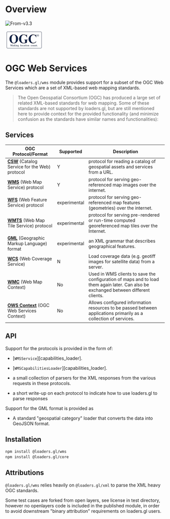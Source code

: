 # Overview

<p class="badges">
  <img src="https://img.shields.io/badge/From-v3.3-blue.svg?style=flat-square" alt="From-v3.3" />
</p>

![ogc-logo](../../images/logos/ogc-logo-60.png)

# OGC Web Services

The `@loaders.gl/wms` module provides support for a subset of the OGC Web Services which are a set of XML-based web mapping standards.

> The Open Geospatial Consortium (OGC) has produced a large set of related XML-based standards for web mapping. Some of these standards are not supported by loaders.gl, but are still mentioned here to provide context for the provided functionality (and minimize confusion as the standards have similar names and functionalities):

## Services

| OGC Protocol/Format                                                    | Supported    | Description                                                                                                                          |
| ---------------------------------------------------------------------- | ------------ | ------------------------------------------------------------------------------------------------------------------------------------ |
| [**CSW**](/docs/modules/wms/formats/csw) (Catalog Service for the Web) protocol     | Y            | protocol for reading a catalog of geospatial assets and services from a URL.                                                         |
| [**WMS**](/docs/modules/wms/formats/wms) (Web Map Service) protocol                 | Y            | protocol for serving geo-referenced map images over the internet.                                                                    |
| [**WFS**](/docs/modules/wms/formats/wfs) (Web Feature Service) protocol             | experimental | protocol for serving geo-referenced map features (geometries) over the internet.                                                     |
| [**WMTS**](/docs/modules/wms/formats/wmts) (Web Map Tile Service) protocol          | experimental | protocol for serving pre-rendered or run-time computed georeferenced map tiles over the Internet.                                    |
| [**GML**](/docs/modules/wms/formats/gml) (Geographic Markup Language) format        | experimental | an XML grammar that describes geographical features.                                                                                 |
| [**WCS**](/docs/modules/wms/formats/wcs) (Web Coverage Service)                     | N            | Load coverage data (e.g. geotiff images for satellite data) from a server.                                                           |
| [**WMC**](/docs/modules/wms/formats/wmc) (Web Map Context)                          | No           | Used in WMS clients to save the configuration of maps and to load them again later. Can also be exchanged between different clients. |
| [**OWS Context**](/docs/modules/wms/formats/ows-context) (OGC Web Services Context) | No           | Allows configured information resources to be passed between applications primarily as a collection of services.                     |

## API

Support for the protocols is provided in the form of:

- [`WMSService`][capabilities_loader].
- [`WMSCapabilitiesLoader`][capabilities_loader].

- a small collection of parsers for the XML responses from the various requests in these protocols.
- a short write-up on each protocol to indicate how to use loaders.gl to parse responses

Support for the GML format is provided as

- A standard "geospatial category" loader that converts the data into GeoJSON format.

## Installation

```bash
npm install @loaders.gl/wms
npm install @loaders.gl/core
```

## Attributions

`@loaders.gl/wms` relies heavily on `@loaders.gl/xml` to parse the XML heavy OGC standards.

Some test cases are forked from open layers, see license in test directory,
however no openlayers code is included in the published module, in order to
avoid downstream "binary attribution" requirements on loaders.gl users.
